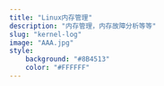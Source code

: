 ```yaml
---
title: "Linux内存管理"
description: "内存管理，内存故障分析等等"
slug: "kernel-log"
image: "AAA.jpg"
style:
    background: "#8B4513"
    color: "#FFFFFF"
---
```


